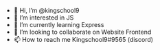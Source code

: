 - 👋 Hi, I’m @kingschool9
- 👀 I’m interested in JS
- 🌱 I’m currently learning Express
- 💞️ I’m looking to collaborate on Website Frontend
- 📫 How to reach me Kingschool9#9565 (discord) 

<!---
kingschool9/kingschool9 is a ✨ special ✨ repository because its `README.md` (this file) appears on your GitHub profile.
You can click the Preview link to take a look at your changes.
--->

